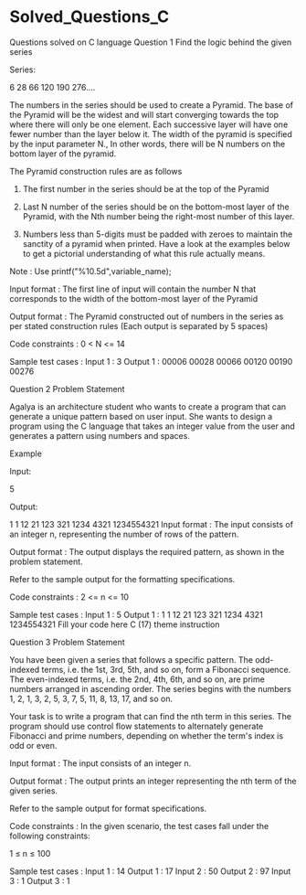 # Solved_Questions_C
Questions solved on C language
Question 1
Find the logic behind the given series



Series:

6 28 66 120 190 276....



The numbers in the series should be used to create a Pyramid. The base of the Pyramid will be the widest and will start converging towards the top where there will only be one element. Each successive layer will have one fewer number than the layer below it. The width of the pyramid is specified by the input parameter N., In other words, there will be N numbers on the bottom layer of the pyramid.



The Pyramid construction rules are as follows

1.  The first number in the series should be at the top of the Pyramid

2.  Last N number of the series should be on the bottom-most layer of the Pyramid, with the Nth number being the right-most number of this layer.

3.  Numbers less than 5-digits must be padded with zeroes to maintain the sanctity of a pyramid when printed. Have a look at the examples below to get a pictorial understanding of what this rule actually means.



Note : Use printf("%10.5d",variable_name);

Input format :
The first line of input will contain the number N that corresponds to the width of the bottom-most layer of the Pyramid 

Output format :
The Pyramid constructed out of numbers in the series as per stated construction rules (Each output is separated by 5 spaces)

Code constraints :
0 < N <= 14

Sample test cases :
Input 1 :
3
Output 1 :
     00006
     00028     00066
     00120     00190     00276
     
Question 2
Problem Statement



Agalya is an architecture student who wants to create a program that can generate a unique pattern based on user input. She wants to design a program using the C language that takes an integer value from the user and generates a pattern using numbers and spaces.



Example



Input:

5



Output:

1        1
12      21
123    321
1234  4321
1234554321
Input format :
The input consists of an integer n, representing the number of rows of the pattern.

Output format :
The output displays the required pattern, as shown in the problem statement.



Refer to the sample output for the formatting specifications.

Code constraints :
2 <= n <= 10

Sample test cases :
Input 1 :
5
Output 1 :
1        1
12      21
123    321
1234  4321
1234554321
Fill your code here
C (17)
theme
instruction


Question 3
Problem Statement



You have been given a series that follows a specific pattern. The odd-indexed terms, i.e. the 1st, 3rd, 5th, and so on, form a Fibonacci sequence. The even-indexed terms, i.e. the 2nd, 4th, 6th, and so on, are prime numbers arranged in ascending order. The series begins with the numbers 1, 2, 1, 3, 2, 5, 3, 7, 5, 11, 8, 13, 17, and so on.



Your task is to write a program that can find the nth term in this series. The program should use control flow statements to alternately generate Fibonacci and prime numbers, depending on whether the term's index is odd or even.

Input format :
The input consists of an integer n.

Output format :
The output prints an integer representing the nth term of the given series.



Refer to the sample output for format specifications.

Code constraints :
In the given scenario, the test cases fall under the following constraints:

1 ≤ n ≤ 100

Sample test cases :
Input 1 :
14
Output 1 :
17
Input 2 :
50
Output 2 :
97
Input 3 :
1
Output 3 :
1

